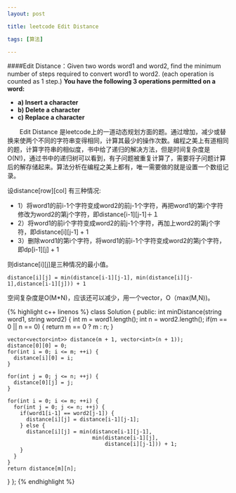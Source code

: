 ```yaml
---
layout: post

title: leetcode Edit Distance 

tags: [算法]

---
```

####Edit Distance：Given two words word1 and word2, find the minimum number of steps required to convert word1 to word2. (each operation is counted as 1 step.)
**You have the following 3 operations permitted on a word:**

* **a) Insert a character**
* **b) Delete a character**
* **c) Replace a character**


&emsp;&emsp;Edit Distance 是leetcode上的一道动态规划方面的题。通过增加，减少或替换来使两个不同的字符串变得相同，计算其最少的操作次数。编程之美上有道相同的题，计算字符串的相似度，书中给了递归的解决方法，但是时间复杂度是O(N!)，通过书中的递归树可以看到，有子问题被重复计算了，需要将子问题计算后的解存储起来。算法分析在编程之美上都有，唯一需要做的就是设置一个数组记录。

设distance[row][col]
有三种情况:

* 1）将word1的前i-1个字符变成word2的前j-1个字符，再把word1的第i个字符修改为word2的第j个字符，即distance[i-1][j-1]＋１
* 2）将word1的前i个字符变成word2的前j-1个字符，再加上word2的第j个字符，即distance[i][j-1] + 1
* 3）删除word1的第i个字符，将word1的前i-1个字符变成word2的第j个字符，即dp[i-1][j] + 1

则distance[i][j]是三种情况的最小值。

    distance[i][j] = min(distance[i-1][j-1], min(distance[i][j-1],distance[i-1][j])) + 1

空间复杂度是O(M*N)，应该还可以减少，用一个vector，O（max(M,N))。
 

{% highlight c++ linenos %}
class Solution {
 public:
  int minDistance(string word1, string word2) {
    int m = word1.length();
    int n = word2.length();
    if(m == 0 || n == 0) {
      return m == 0 ? m : n;
    }

    vector<vector<int>> distance(m + 1, vector<int>(n + 1));
    distance[0][0] = 0;
    for(int i = 0; i <= m; ++i) {
      distance[i][0] = i;
    }

    for(int j = 0; j <= n; ++j) {
      distance[0][j] = j;
    }

    for(int i = 0; i <= m; ++i) {
      for(int j = 0; j <= n; ++j) {
        if(word1[i-1] == word2[j-1]) {
          distance[i][j] = distance[i-1][j-1];
        } else {
          distance[i][j] = min(distance[i-1][j-1],
                               min(distance[i-1][j],
                                   distance[i][j-1])) + 1;
        }
      }
    }
    return distance[m][n];
  }
};
{% endhighlight %}

